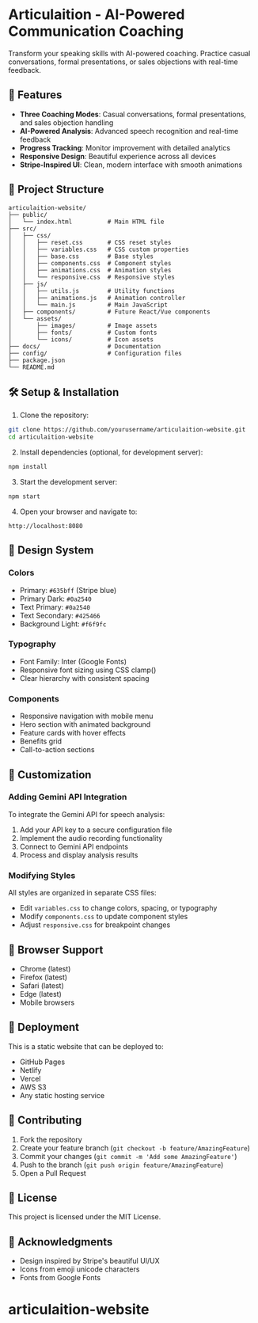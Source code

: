 # Articulaition - AI-Powered Communication Coaching

Transform your speaking skills with AI-powered coaching. Practice casual conversations, formal presentations, or sales objections with real-time feedback.

## 🚀 Features

- **Three Coaching Modes**: Casual conversations, formal presentations, and sales objection handling
- **AI-Powered Analysis**: Advanced speech recognition and real-time feedback
- **Progress Tracking**: Monitor improvement with detailed analytics
- **Responsive Design**: Beautiful experience across all devices
- **Stripe-Inspired UI**: Clean, modern interface with smooth animations

## 📁 Project Structure

```
articulaition-website/
├── public/
│   └── index.html          # Main HTML file
├── src/
│   ├── css/
│   │   ├── reset.css       # CSS reset styles
│   │   ├── variables.css   # CSS custom properties
│   │   ├── base.css        # Base styles
│   │   ├── components.css  # Component styles
│   │   ├── animations.css  # Animation styles
│   │   └── responsive.css  # Responsive styles
│   ├── js/
│   │   ├── utils.js        # Utility functions
│   │   ├── animations.js   # Animation controller
│   │   └── main.js         # Main JavaScript
│   ├── components/         # Future React/Vue components
│   └── assets/
│       ├── images/         # Image assets
│       ├── fonts/          # Custom fonts
│       └── icons/          # Icon assets
├── docs/                   # Documentation
├── config/                 # Configuration files
├── package.json
└── README.md
```

## 🛠️ Setup & Installation

1. Clone the repository:

```bash
git clone https://github.com/yourusername/articulaition-website.git
cd articulaition-website
```

2. Install dependencies (optional, for development server):

```bash
npm install
```

3. Start the development server:

```bash
npm start
```

4. Open your browser and navigate to:

```
http://localhost:8080
```

## 🎨 Design System

### Colors

- Primary: `#635bff` (Stripe blue)
- Primary Dark: `#0a2540`
- Text Primary: `#0a2540`
- Text Secondary: `#425466`
- Background Light: `#f6f9fc`

### Typography

- Font Family: Inter (Google Fonts)
- Responsive font sizing using CSS clamp()
- Clear hierarchy with consistent spacing

### Components

- Responsive navigation with mobile menu
- Hero section with animated background
- Feature cards with hover effects
- Benefits grid
- Call-to-action sections

## 🔧 Customization

### Adding Gemini API Integration

To integrate the Gemini API for speech analysis:

1. Add your API key to a secure configuration file
2. Implement the audio recording functionality
3. Connect to Gemini API endpoints
4. Process and display analysis results

### Modifying Styles

All styles are organized in separate CSS files:

- Edit `variables.css` to change colors, spacing, or typography
- Modify `components.css` to update component styles
- Adjust `responsive.css` for breakpoint changes

## 📱 Browser Support

- Chrome (latest)
- Firefox (latest)
- Safari (latest)
- Edge (latest)
- Mobile browsers

## 🚀 Deployment

This is a static website that can be deployed to:

- GitHub Pages
- Netlify
- Vercel
- AWS S3
- Any static hosting service

## 🤝 Contributing

1. Fork the repository
2. Create your feature branch (`git checkout -b feature/AmazingFeature`)
3. Commit your changes (`git commit -m 'Add some AmazingFeature'`)
4. Push to the branch (`git push origin feature/AmazingFeature`)
5. Open a Pull Request

## 📄 License

This project is licensed under the MIT License.

## 🙏 Acknowledgments

- Design inspired by Stripe's beautiful UI/UX
- Icons from emoji unicode characters
- Fonts from Google Fonts
# articulaition-website
